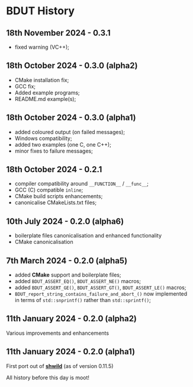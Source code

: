 #  **BDUT** History


## 18th November 2024 - 0.3.1

* fixed warning (VC++);


## 18th October 2024 - 0.3.0 (alpha2)

 * CMake installation fix;
 * GCC fix;
 * Added example programs;
 * README.md example(s);


## 18th October 2024 - 0.3.0 (alpha1)

 * added coloured output (on failed messages);
 * Windows compatibility;
 * added two examples (one C, one C++);
 * minor fixes to failure messages;


## 18th October 2024 - 0.2.1

* compiler compatibility around `__FUNCTION__` / `__func__`;
* GCC (C) compatible `inline`;
* CMake build scripts enhancements;
* canonicalise CMakeLists.txt files;


## 10th July 2024 - 0.2.0 (alpha6)

* boilerplate files canonicalisation and enhanced functionality
* CMake canonicalisation


## 7th March 2024 - 0.2.0 (alpha5)

* added **CMake** support and boilerplate files;
* added `BDUT_ASSERT_EQ()`, `BDUT_ASSERT_NE()` macros;
* added `BDUT_ASSERT_GE()`, `BDUT_ASSERT_GT()`, `BDUT_ASSERT_LE()` macros;
* `BDUT_report_string_contains_failure_and_abort_()` now implemented in terms of `std::snprintf()` rather than `std::sprintf()`;


## 11th January 2024 - 0.2.0 (alpha2)

Various improvements and enhancements


## 11th January 2024 - 0.2.0 (alpha1)

First port out of [**shwild**](https:github.com/synesissoftware/shwild) (as of version 0.11.5)


All history before this day is moot!


<!-- ########################### end of file ########################### -->

